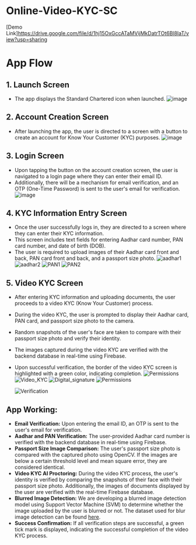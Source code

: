 # Online-Video-KYC-SC
[Demo Link]https://drive.google.com/file/d/1hj15OxGccATaMVijMkDatrTOt6Bl8IaT/view?usp=sharing 
# App Flow

## 1. Launch Screen
- The app displays the Standard Chartered icon when launched.
![image](https://github.com/zeelsheth2003/Online-Video-KYC-SC/assets/103491971/d5338bd4-531c-49ed-9dc8-41474bd42a19)


## 2. Account Creation Screen
- After launching the app, the user is directed to a screen with a button to create an account for Know Your Customer (KYC) purposes.
![image](https://github.com/zeelsheth2003/Online-Video-KYC-SC/assets/103491971/66a59772-02f6-4b7d-afc4-b0d3437a5852)


## 3. Login Screen
- Upon tapping the button on the account creation screen, the user is navigated to a login page where they can enter their email ID.
- Additionally, there will be a mechanism for email verification, and an OTP (One-Time Password) is sent to the user's email for verification.
![image](https://github.com/zeelsheth2003/Online-Video-KYC-SC/assets/103491971/2d990c44-b9aa-492a-a855-8a04e59aebe5)

## 4. KYC Information Entry Screen
- Once the user successfully logs in, they are directed to a screen where they can enter their KYC information.
- This screen includes text fields for entering Aadhar card number, PAN card number, and date of birth (DOB).
- The user is required to upload images of their Aadhar card front and back, PAN card front and back, and a passport size photo.
  ![aadhar1](https://github.com/zeelsheth2003/Online-Video-KYC-SC/assets/103491971/8a1ec5a6-611c-4059-90ad-5f28cba9876c)
  ![aadhar2](https://github.com/zeelsheth2003/Online-Video-KYC-SC/assets/103491971/8a58cfc8-5375-4132-9c0f-61bab7f875bc)
  ![PAN1](https://github.com/zeelsheth2003/Online-Video-KYC-SC/assets/103491971/ee441cf5-9c0b-4935-8a3e-657674c29e12)
  ![PAN2](https://github.com/zeelsheth2003/Online-Video-KYC-SC/assets/103491971/39195afd-b009-4cb6-af76-bc85d58e5001)




## 5. Video KYC Screen
- After entering KYC information and uploading documents, the user proceeds to a video KYC (Know Your Customer) process.
- During the video KYC, the user is prompted to display their Aadhar card, PAN card, and passport size photo to the camera.
- Random snapshots of the user's face are taken to compare with their passport size photo and verify their identity.
- The images captured during the video KYC are verified with the backend database in real-time using Firebase.
- Upon successful verification, the border of the video KYC screen is highlighted with a green color, indicating completion.
  ![Permissions](https://github.com/zeelsheth2003/Online-Video-KYC-SC/assets/103491971/5aedaf7c-7fb0-4078-85f3-7c9ab8079fd0)
  ![Video_KYC](https://github.com/zeelsheth2003/Online-Video-KYC-SC/assets/103491971/4f20f216-1365-43f1-a93b-f113fa8fbd75)
  ![Digital_signature](https://github.com/zeelsheth2003/Online-Video-KYC-SC/assets/103491971/4ad22556-1a25-4f31-bf41-e3b248ed9d76)
  ![Permissions](https://github.com/zeelsheth2003/Online-Video-KYC-SC/assets/103491971/5959cbfc-f046-48b8-9315-0fe7a40e05aa)

  ![Verification](https://github.com/zeelsheth2003/Online-Video-KYC-SC/assets/103491971/36c4f004-b38f-415e-8ea7-557a3ba38df9)




## App Working:

- **Email Verification:** Upon entering the email ID, an OTP is sent to the user's email for verification.
- **Aadhar and PAN Verification:** The user-provided Aadhar card number is verified with the backend database in real-time using Firebase.
- **Passport Size Image Comparison:** The user's passport size photo is compared with the captured photo using OpenCV. If the images are below a certain threshold level and mean square error, they are considered identical.
- **Video KYC AI Proctoring:** During the video KYC process, the user's identity is verified by comparing the snapshots of their face with their passport size photo. Additionally, the images of documents displayed by the user are verified with the real-time Firebase database.
- **Blurred Image Detection:** We are developing a blurred image detection model using Support Vector Machine (SVM) to determine whether the image uploaded by the user is blurred or not.
The dataset used for blur image detection can be found [here](https://drive.google.com/drive/folders/1B9Lo0Vs5bpX6RiI2AJN2fpK1VcBDpeMz?usp=sharing).
- **Success Confirmation:** If all verification steps are successful, a green tick mark is displayed, indicating the successful completion of the video KYC process.

